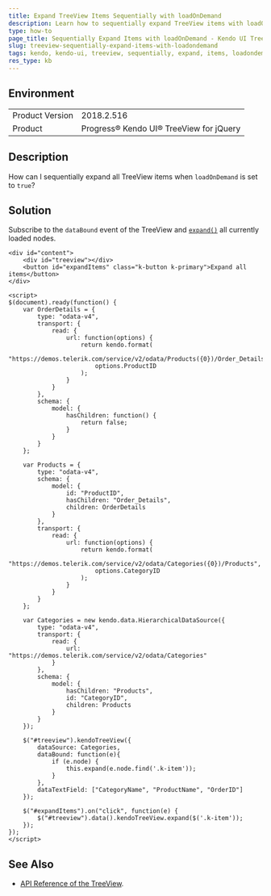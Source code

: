 ```yaml
---
title: Expand TreeView Items Sequentially with loadOnDemand
description: Learn how to sequentially expand TreeView items with loadOnDemand
type: how-to
page_title: Sequentially Expand Items with loadOnDemand - Kendo UI TreeView for jQuery
slug: treeview-sequentially-expand-items-with-loadondemand
tags: kendo, kendo-ui, treeview, sequentially, expand, items, loadondemand
res_type: kb
---
```


## Environment

<table>
	<tr>
		<td>Product Version</td>
		<td>2018.2.516</td>
	</tr>
	<tr>
		<td>Product</td>
		<td>Progress® Kendo UI® TreeView for jQuery</td>
	</tr>
</table>

## Description

How can I sequentially expand all TreeView items when `loadOnDemand` is set to `true`?

## Solution

Subscribe to the `dataBound` event of the TreeView and [`expand()`](https://docs.telerik.com/kendo-ui/api/javascript/ui/treeview/methods/expand) all currently loaded nodes.

```dojo
<div id="content">
    <div id="treeview"></div>
    <button id="expandItems" class="k-button k-primary">Expand all items</button>
</div>

<script>
$(document).ready(function() {
    var OrderDetails = {
        type: "odata-v4",
        transport: {
            read: {
                url: function(options) {
                    return kendo.format(
                        "https://demos.telerik.com/service/v2/odata/Products({0})/Order_Details",
                        options.ProductID
                    );
                }
            }
        },
        schema: {
            model: {
                hasChildren: function() {
                    return false;
                }
            }
        }
    };

    var Products = {
        type: "odata-v4",
        schema: {
            model: {
                id: "ProductID",
                hasChildren: "Order_Details",
                children: OrderDetails
            }
        },
        transport: {
            read: {
                url: function(options) {
                    return kendo.format(
                        "https://demos.telerik.com/service/v2/odata/Categories({0})/Products",
                        options.CategoryID
                    );
                }
            }
        }
    };

    var Categories = new kendo.data.HierarchicalDataSource({
        type: "odata-v4",
        transport: {
            read: {
                url: "https://demos.telerik.com/service/v2/odata/Categories"
            }
        },
        schema: {
            model: {
                hasChildren: "Products",
                id: "CategoryID",
                children: Products
            }
        }
    });

    $("#treeview").kendoTreeView({
        dataSource: Categories,
        dataBound: function(e){
            if (e.node) {
                this.expand(e.node.find('.k-item'));
            }
        },
        dataTextField: ["CategoryName", "ProductName", "OrderID"]
    });

    $("#expandItems").on("click", function(e) {
        $("#treeview").data().kendoTreeView.expand($('.k-item'));
    });
});
</script>
```

## See Also

* [API Reference of the TreeView](https://docs.telerik.com/kendo-ui/api/javascript/ui/treeview).
